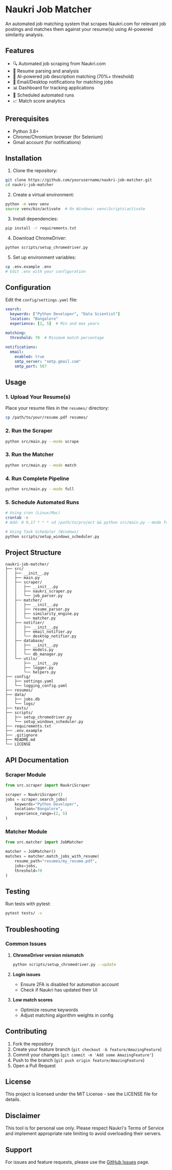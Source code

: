 # Naukri Job Matcher

An automated job matching system that scrapes Naukri.com for relevant job postings and matches them against your resume(s) using AI-powered similarity analysis.

## Features

- 🔍 Automated job scraping from Naukri.com
- 📄 Resume parsing and analysis
- 🎯 AI-powered job description matching (70%+ threshold)
- 📧 Email/Desktop notifications for matching jobs
- 📊 Dashboard for tracking applications
- 🔄 Scheduled automated runs
- 📈 Match score analytics

## Prerequisites

- Python 3.8+
- Chrome/Chromium browser (for Selenium)
- Gmail account (for notifications)

## Installation

1. Clone the repository:
```bash
git clone https://github.com/yourusername/naukri-job-matcher.git
cd naukri-job-matcher
```

2. Create a virtual environment:
```bash
python -m venv venv
source venv/bin/activate  # On Windows: venv\Scripts\activate
```

3. Install dependencies:
```bash
pip install -r requirements.txt
```

4. Download ChromeDriver:
```bash
python scripts/setup_chromedriver.py
```

5. Set up environment variables:
```bash
cp .env.example .env
# Edit .env with your configuration
```

## Configuration

Edit the `config/settings.yaml` file:

```yaml
search:
  keywords: ["Python Developer", "Data Scientist"]
  location: "Bangalore"
  experience: [2, 5]  # Min and max years

matching:
  threshold: 70  # Minimum match percentage
  
notifications:
  email:
    enabled: true
    smtp_server: "smtp.gmail.com"
    smtp_port: 587
```

## Usage

### 1. Upload Your Resume(s)

Place your resume files in the `resumes/` directory:
```bash
cp /path/to/your/resume.pdf resumes/
```

### 2. Run the Scraper

```bash
python src/main.py --mode scrape
```

### 3. Run the Matcher

```bash
python src/main.py --mode match
```

### 4. Run Complete Pipeline

```bash
python src/main.py --mode full
```

### 5. Schedule Automated Runs

```bash
# Using cron (Linux/Mac)
crontab -e
# Add: 0 9,17 * * * cd /path/to/project && python src/main.py --mode full

# Using Task Scheduler (Windows)
python scripts/setup_windows_scheduler.py
```

## Project Structure

```
naukri-job-matcher/
├── src/
│   ├── __init__.py
│   ├── main.py
│   ├── scraper/
│   │   ├── __init__.py
│   │   ├── naukri_scraper.py
│   │   └── job_parser.py
│   ├── matcher/
│   │   ├── __init__.py
│   │   ├── resume_parser.py
│   │   ├── similarity_engine.py
│   │   └── matcher.py
│   ├── notifier/
│   │   ├── __init__.py
│   │   ├── email_notifier.py
│   │   └── desktop_notifier.py
│   ├── database/
│   │   ├── __init__.py
│   │   ├── models.py
│   │   └── db_manager.py
│   └── utils/
│       ├── __init__.py
│       ├── logger.py
│       └── helpers.py
├── config/
│   ├── settings.yaml
│   └── logging_config.yaml
├── resumes/
├── data/
│   ├── jobs.db
│   └── logs/
├── tests/
├── scripts/
│   ├── setup_chromedriver.py
│   └── setup_windows_scheduler.py
├── requirements.txt
├── .env.example
├── .gitignore
├── README.md
└── LICENSE
```

## API Documentation

### Scraper Module

```python
from src.scraper import NaukriScraper

scraper = NaukriScraper()
jobs = scraper.search_jobs(
    keywords="Python Developer",
    location="Bangalore",
    experience_range=(2, 5)
)
```

### Matcher Module

```python
from src.matcher import JobMatcher

matcher = JobMatcher()
matches = matcher.match_jobs_with_resume(
    resume_path="resumes/my_resume.pdf",
    jobs=jobs,
    threshold=70
)
```

## Testing

Run tests with pytest:
```bash
pytest tests/ -v
```

## Troubleshooting

### Common Issues

1. **ChromeDriver version mismatch**
   ```bash
   python scripts/setup_chromedriver.py --update
   ```

2. **Login issues**
   - Ensure 2FA is disabled for automation account
   - Check if Naukri has updated their UI

3. **Low match scores**
   - Optimize resume keywords
   - Adjust matching algorithm weights in config

## Contributing

1. Fork the repository
2. Create your feature branch (`git checkout -b feature/AmazingFeature`)
3. Commit your changes (`git commit -m 'Add some AmazingFeature'`)
4. Push to the branch (`git push origin feature/AmazingFeature`)
5. Open a Pull Request

## License

This project is licensed under the MIT License - see the LICENSE file for details.

## Disclaimer

This tool is for personal use only. Please respect Naukri's Terms of Service and implement appropriate rate limiting to avoid overloading their servers.

## Support

For issues and feature requests, please use the [GitHub Issues](https://github.com/yourusername/naukri-job-matcher/issues) page.